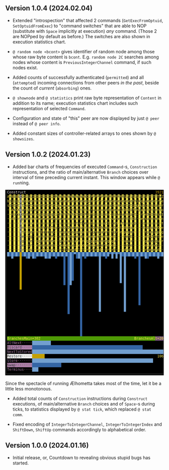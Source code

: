 Version 1.0.4 (2024.02.04)
-------------------------

* Extended "introspection" that affected 2 commands (`GetExecFromOptuid`, `SetOptuidFromExec`) to "command switches" that are able to NOP (substitute with `Space` implicitly at execution) *any* command. (Those 2 are NOPped by default as before.) The switches are also shown in execution statistics chart.

* `@ random node <bcont>` gives identifier of random node among those whose raw byte content is `bcont`. E.g. `random node 2C` searches among nodes whose content is `PreviousIntegerChannel` command, if such nodes exist.

* Added counts of successfully authenticated (`permitted`) and all (`attempted`) incoming connections from other peers *in the past*, beside the count of *current* (`absorbing`) ones.

* `@ shownode` and `@ statistics` print raw byte representation of `Content` in addition to its name; execution statistics chart includes such representation of selected `Command`.

* Configuration and state of "this" peer are now displayed by just `@ peer` instead of `@ peer info`.

* Added constant sizes of controller-related arrays to ones shown by `@ showsizes`.


Version 1.0.2 (2024.01.23)
--------------------------

* Added bar charts of frequencies of executed `Command`-s, `Construction` instructions, and the ratio of main/alternative `Branch` choices over interval of time preceding current instant. This window appears while `@ run`ning.

![freqs scast gif](https://raw.githubusercontent.com/aelhometta/visuals/main/aelhometta_freqs.gif)

Since the spectacle of running Ælhometta takes most of the time, let it be a little less monotonous.

* Added total counts of `Construction` instructions during `Construct` executions, of main/alternative `Branch` choices and of `Space`-s during ticks, to statistics displayed by `@ stat tick`, which replaced `@ stat comm`.

* Fixed encoding of `IntegerToIntegerChannel`, `IntegerToIntegerIndex` and `ShiftDown`, `ShiftUp` commands accordingly to alphabetical order.


Version 1.0.0 (2024.01.16)
--------------------------

* Initial release, or, Countdown to revealing obvious stupid bugs has started.
